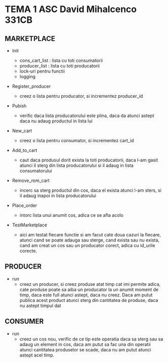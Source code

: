 # TEMA 1 ASC David Mihalcenco 331CB

## MARKETPLACE
- Init
    - cons_cart_list : lista cu toti consumatorii
    - producer_list : lista cu toti producatorii
    - lock-uri pentru functii
    - logging

- Register_producer
    - creez o lista pentru producator, si incrementez producer_id

- Pubish
    - verific daca lista producatorului este plina, daca da atunci astept
    daca nu adaug productul in lista lui

- New_cart
    - creez o lista pentru consumator, si incrementez cart_id

- Add_to_cart
    - caut daca produsul dorit exista la toti producatorii, daca l-am gasit
    atunci il sterg din lista producatorului si il adaug in lista consumatorului

- Remove_rom_cart
    - incerc sa sterg productul din cos, daca el exista atunci l-am sters, si 
    il adaug inapoi in lista producatorului

- Place_order
    - intorc lista unui anumit cos, adica ce se afla acolo

- TestMarketplace
    - aici am testat fiecare functie si am facut cate doua cazuri la fiecare,
    atunci cand se poate adauga sau sterge, cand exista sau nu exista, cand
    am creat un cos sau un producator corect, adica cu id_urile corecte.

## PRODUCER
- run
    - creez un producer, si creez produse atat timp cat imi permite adica, 
    cate produse poate sa aiba un producator la un anumit moment de timp,
    daca este full atunci astept, daca nu creez. Daca am putut publica acest
    product atunci sterg din cantitatea de produse, daca nu astept timpul dat

## CONSUMER
- run
    - creez un cos nou, verific de ce tip este operatia daca sa sterg sau sa 
    adaug un element in cos, daca am putut sa fac una din operatii atunci 
    cantitatea produselor se scade, daca nu am putut atunci astept acel timp.